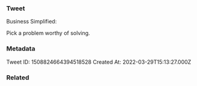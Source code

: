 ### Tweet
Business Simplified:

Pick a problem worthy of solving.

### Metadata
Tweet ID: 1508824664394518528
Created At: 2022-03-29T15:13:27.000Z

### Related

